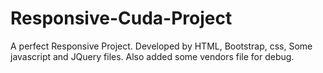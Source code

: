 # Responsive-Cuda-Project
 A perfect Responsive Project. Developed by HTML, Bootstrap, css, Some javascript and JQuery files. Also added some vendors file for debug.

